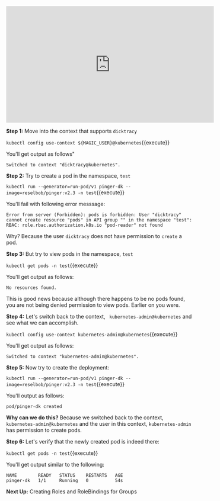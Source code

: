 <iframe width="560" height="315" src="https://www.youtube.com/embed/ba5gKKuFLso" frameborder="0" allow="accelerometer; autoplay; encrypted-media; gyroscope; picture-in-picture" allowfullscreen></iframe>

**Step 1:**  Move into the context that supports `dicktracy`

`kubectl config use-context ${MAGIC_USER}@kubernetes`{{execute}}

You'll get output as follows"

`Switched to context "dicktracy@kubernetes".`

**Step 2:** Try to create a pod in the namespace, `test`

`kubectl run --generator=run-pod/v1 pinger-dk --image=reselbob/pinger:v2.3 -n test`{{execute}}

You'll fail with following error messsage:

`Error from server (Forbidden): pods is forbidden: User "dicktracy" cannot create resource "pods"
in API group "" in the namespace "test": RBAC: role.rbac.authorization.k8s.io "pod-reader" not found`

Why? Because the user `dicktracy` does not have permission to `create` a pod.

**Step 3:** But try to view pods in the namespace, `test`

`kubectl get pods -n test`{{execute}}

You'll get output as follows:

`No resources found.`

This is good news because although there happens to be no pods found, you are not being denied permission
to view pods. Earlier on you were.

**Step 4:** Let's switch back to the context, ` kubernetes-admin@kubernetes` and see what we can accomplish.

`kubectl config use-context kubernetes-admin@kubernetes`{{execute}}

You'll get output as follows:

`Switched to context "kubernetes-admin@kubernetes".`

**Step 5:** Now try to create the deployment:

`kubectl run --generator=run-pod/v1 pinger-dk --image=reselbob/pinger:v2.3 -n test`{{execute}}

You'll output as follows:

`pod/pinger-dk created`

**Why can we do this?** Because we switched back to the context, `kubernetes-admin@kubernetes` and the user in this context,
`kubernetes-admin` has permission to create pods.

**Step 6:** Let's verify that the newly created pod is indeed there:

`kubectl get pods -n test`{{execute}}

You'll get output similar to the following:

```text
NAME        READY   STATUS    RESTARTS   AGE
pinger-dk   1/1     Running   0          54s
```

**Next Up:** Creating Roles and RoleBindings for Groups
